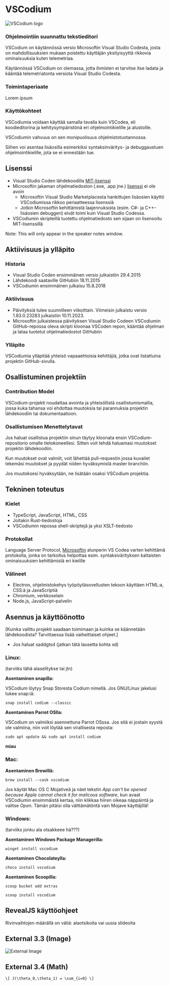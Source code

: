 # VSCodium

![VSCodium logo](https://vscodium.com/img/codium_cnl.svg)



### Ohjelmointiin suunnattu tekstieditori

VSCodium on käytännössä versio Microsoftin Visual Studio Codesta, josta on mahdollisuuksien mukaan poistettu käyttäjän yksityisyyttä rikkovia ominaisuuksia kuten telemetriaa. 

Käytännössä VSCodium on olemassa, jotta ihmisten ei tarvitse itse ladata ja kääntää telemetriatonta versiota Visual Studio Codesta.


### Toimintaperiaate

Lorem ipsum


### Käyttökohteet

VSCodiumia voidaan käyttää samalla tavalla kuin VSCodea, eli koodieditorina ja kehitysympäristönä eri ohjelmointikielille ja alustoille. 

VSCodiumin vahvuus on sen monipuolisuus ohjelmistotuotannossa.

Siihen voi asentaa lisäosilla esimerkiksi syntaksinväritys- ja debuggaustuen ohjelmointikielille, jota se ei ennestään tue.



## Lisenssi


- Visual Studio Coden lähdekoodilla [MIT-lisenssi](https://github.com/VSCodium/vscodium/blob/master/LICENSE)
- Microsoftin jakaman ohjelmatiedoston (.exe, .app jne.) [lisenssi](https://code.visualstudio.com/License/) ei ole avoin
    - Microsoftin Visual Studio Marketplacesta hankittujen lisäosien käyttö VSCodiumissa rikkoo periaatteessa lisenssiä
    - Jotkin Microsoftin kehittämistä laajennuksista (esim. C#- ja C++\-lisäosien debuggeri) eivät toimi kuin Visual Studio Codessa.
- VSCodiumin skripteillä tuotettu ohjelmatiedosto sen sijaan on lisensoitu MIT-lisenssillä

Note: This will only appear in the speaker notes window.



## Aktiivisuus ja ylläpito


### Historia

- Visual Studio Coden ensimmäinen versio julkaistiin 29.4.2015 
- Lähdekoodi saataville GitHubiin 18.11.2015
- VSCodiumin ensimmäinen julkaisu 15.8.2018


### Aktiivisuus

- Päivityksiä tulee suunnilleen viikoittain. Viimeisin julkaistu versio 1.83.0.23283 julkaistiin 10.11.2023.
- Microsoftin julkaistessa päivityksen Visual Studio Codeen VSCodiumin GitHub-repossa oleva skripti kloonaa VSCoden repon, kääntää ohjelman ja lataa tuotetut ohjelmatiedostot GitHubiin


### Ylläpito

VSCodiumia ylläpitää yhteisö vapaaehtoisia kehittäjiä, jotka ovat listattuina projektin GitHub-sivulla.



## Osallistuminen projektiin

### Contribution Model

VSCodium-projekti noudattaa avointa ja yhteisöllistä osallistumismallia, jossa kuka tahansa voi ehdottaa muutoksia tai parannuksia projektin lähdekoodiin tai dokumentaatioon.


### Osallistumisen Menettelytavat

Jos haluat osallistua projektiin sinun täytyy kloonata ensin VSCodium-repositorio omalle tietokoneellesi. Sitten voit tehdä haluamasi muutokset projektin lähdekoodiin.

Kun muutokset ovat valmiit, voit lähettää pull-requestin jossa kuvailet tekemäsi muutokset ja pyydät niiden hyväksymistä master branchiin. 

Jos muutoksesi hyväksytään, ne lisätään osaksi VSCodium projektia.



## Tekninen toteutus


### Kielet

- TypeScript, JavaScript, HTML, CSS
- Joitakin Rust-tiedostoja
- VSCodiumin repossa shell-skriptejä ja yksi XSLT-tiedosto


### Protokollat

Language Server Protocol, [Microsoftin](https://microsoft.github.io/language-server-protocol/) alunperin VS Codea varten kehittämä protokolla, jonka on tarkoitus helpottaa esim. syntaksivärityksen kaltaisten ominaisuuksien kehittämistä eri kielille


### Välineet

- Electron, ohjelmistokehys työpöytäsovellusten tekoon käyttäen HTML:a, CSS:ä ja JavaScriptiä
- Chromium, verkkoselain
- Node.js, JavaScript-palvelin



## Asennus ja käyttöönotto

[Kuinka valittu projekti saadaan toimimaan ja kuinka se käännetään lähdekoodista? Tarvittaessa lisää vaiheittaiset ohjeet.]
- Jos haluat saddgtsd (jatkan  tätä lausetta kohta xd)


### Linux:

(tarviiks tähä alaselitykse tai jtn)


**Asentaminen snapilla:**

VSCodium löytyy Snap Storesta Codium nimellä. Jos GNU/Linux jakelusi tukee snap:iä:

```snap install codium --classic```


**Asentaminen Parrot OSlla:**

VSCodium on valmiiksi asennettuna Parrot OSssa. Jos sitä ei jostain syystä ole valmiina, niin voit löytää sen virallisesta reposta:

```sudo apt update && sudo apt install codium```

**miau**


### Mac:

**Asentaminen Brewillä:**

```brew install --cask vscodium```

Jos käytät Mac OS C Mojativeä ja näet tekstin *App can't be opened because Apple cannot check it for malicous software*, kun avaat VSCodiumin ensimmäistä kertaa, niin klikkaa hiiren oikeaa näppäintä ja valitse *Open*. Tämän pitäisi olla välttämätöntä vain Mojave käyttäjillä!


### Windows: 

(tarviiks jonku ala otsakkeee hä???)


**Asentaminen Windows Package Managerilla:**

```winget install vscodium```

**Asentaminen Chocolateylla:**

```choco install vscodium```

**Asentaminen Scoopilla:**

```scoop bucket add extras```

```scoop install vscodium```



## RevealJS käyttöohjeet

Rivinvaihtojen määrällä on väliä: alaotsikoita vai uusia slideoita


## External 3.3 (Image)

![External Image](https://s3.amazonaws.com/static.slid.es/logo/v2/slides-symbol-512x512.png)


## External 3.4 (Math)

`\[ J(\theta_0,\theta_1) = \sum_{i=0} \]`
